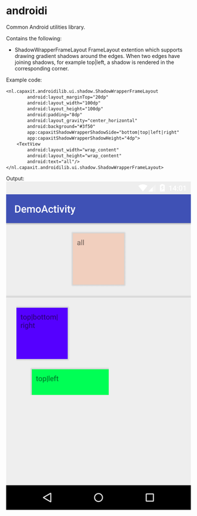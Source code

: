 # androidi
Common Android utilities library.

Contains the following:
* ShadowWrapperFrameLayout
    FrameLayout extention which supports drawing gradient shadows around the edges. When two edges have joining shadows, for example top|left, a shadow is rendered in the corresponding corner.

Example code:
```
<nl.capaxit.androidilib.ui.shadow.ShadowWrapperFrameLayout
        android:layout_marginTop="20dp"
        android:layout_width="100dp"
        android:layout_height="100dp"
        android:padding="8dp"
        android:layout_gravity="center_horizontal"
        android:background="#3f50"
        app:capaxitShadowWrapperShadowSide="bottom|top|left|right"
        app:capaxitShadowWrapperShadowHeight="4dp">
    <TextView
        android:layout_width="wrap_content"
        android:layout_height="wrap_content"
        android:text="all"/>
</nl.capaxit.androidilib.ui.shadow.ShadowWrapperFrameLayout>
```

Output: <img src="/docs/img/dynamicShadows.png">
